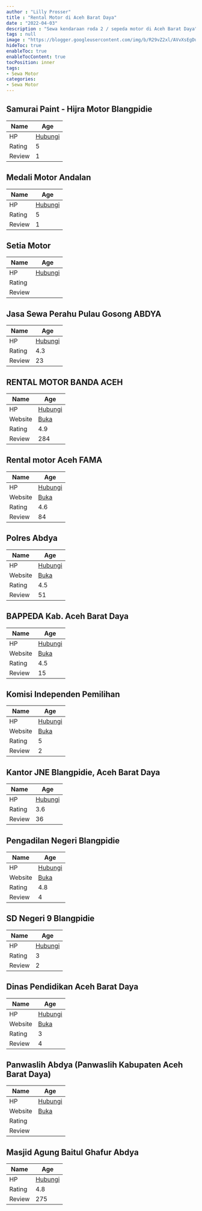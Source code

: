 ```yaml
---
author : "Lilly Prosser"
title : "Rental Motor di Aceh Barat Daya"
date : "2022-04-03"
description : "Sewa kendaraan roda 2 / sepeda motor di Aceh Barat Daya"
tags : null
image : "https://blogger.googleusercontent.com/img/b/R29vZ2xl/AVvXsEgDuwLX0sX6QnytdY45j8bdLr25hdorSQnouB3d5QuwVpCqxDqA0NMYH4DgdPm8y6UmEt7QvS6obr1EFvV60AzxB-n78CYmJ-7j3XR1IB4PSno_PZf8_bTo_FM6DtT5Q_A5BtQD8iwoxcW9FcabEUIBnXwWV_Gi40Mi9H2q6UAkNTTKMJUR4M2BBjEFNw/w300-h200/rental-motor-di-aceh-barat-daya.png"
hideToc: true
enableToc: true
enableTocContent: true
tocPosition: inner
tags:
- Sewa Motor
categories:
- Sewa Motor
---
```



## Samurai Paint - Hijra Motor Blangpidie

Name | Age
--------|------
HP | [Hubungi](https://pcandroidplayer.blogspot.com/?clayads=https://getnumber.ndower.dev?phone=MDg1MjcwNTgyNzcw)
Rating | 5
Review | 1


## Medali Motor Andalan

Name | Age
--------|------
HP | [Hubungi](https://pcandroidplayer.blogspot.com/?clayads=https://getnumber.ndower.dev?phone=MDY1OTI5NDQ1)
Rating | 5
Review | 1


## Setia Motor

Name | Age
--------|------
HP | [Hubungi](https://pcandroidplayer.blogspot.com/?clayads=https://getnumber.ndower.dev?phone=MDY1NTc1NTEwODk=)
Rating | 
Review | 


## Jasa Sewa Perahu Pulau Gosong ABDYA

Name | Age
--------|------
HP | [Hubungi](https://pcandroidplayer.blogspot.com/?clayads=https://getnumber.ndower.dev?phone=MDgxMzYwMTMzNjU2)
Rating | 4.3
Review | 23


## RENTAL MOTOR BANDA ACEH

Name | Age
--------|------
HP | [Hubungi](https://pcandroidplayer.blogspot.com/?clayads=https://getnumber.ndower.dev?phone=MDgyMjcyODAxMTQ5)
Website | [Buka](https://pcandroidplayer.blogspot.com/?clayads=aHR0cDovL3d3dy5yZW50YWxtb3RvcmJhbmRhYWNlaC5jb20v) 
Rating | 4.9
Review | 284


## Rental motor Aceh FAMA

Name | Age
--------|------
HP | [Hubungi](https://pcandroidplayer.blogspot.com/?clayads=https://getnumber.ndower.dev?phone=MDgxMjYwNzU3ODQ4)
Website | [Buka](https://pcandroidplayer.blogspot.com/?clayads=aHR0cHM6Ly9yZW50YWwtbW90b3ItYWNlaC1mYW1hLmJ1c2luZXNzLnNpdGUv) 
Rating | 4.6
Review | 84


## Polres Abdya

Name | Age
--------|------
HP | [Hubungi](https://pcandroidplayer.blogspot.com/?clayads=https://getnumber.ndower.dev?phone=)
Website | [Buka](https://pcandroidplayer.blogspot.com/?clayads=aHR0cDovL3RyaWJyYXRhbmV3c3Jlc2FiZHlhLmNvbS8=) 
Rating | 4.5
Review | 51


## BAPPEDA Kab. Aceh Barat Daya

Name | Age
--------|------
HP | [Hubungi](https://pcandroidplayer.blogspot.com/?clayads=https://getnumber.ndower.dev?phone=MDY1OTkxMDIw)
Website | [Buka](https://pcandroidplayer.blogspot.com/?clayads=aHR0cDovL3d3dy5hY2VoYmFyYXRkYXlha2FiLmdvLmlkLw==) 
Rating | 4.5
Review | 15


## Komisi Independen Pemilihan

Name | Age
--------|------
HP | [Hubungi](https://pcandroidplayer.blogspot.com/?clayads=https://getnumber.ndower.dev?phone=)
Website | [Buka](https://pcandroidplayer.blogspot.com/?clayads=aHR0cDovL3d3dy5raXAtYWNlaGJhcmF0ZGF5YS5nby5pZC8=) 
Rating | 5
Review | 2


## Kantor JNE Blangpidie, Aceh Barat Daya

Name | Age
--------|------
HP | [Hubungi](https://pcandroidplayer.blogspot.com/?clayads=https://getnumber.ndower.dev?phone=MDgyMjEwNzgxODE2)
Rating | 3.6
Review | 36


## Pengadilan Negeri Blangpidie

Name | Age
--------|------
HP | [Hubungi](https://pcandroidplayer.blogspot.com/?clayads=https://getnumber.ndower.dev?phone=)
Website | [Buka](https://pcandroidplayer.blogspot.com/?clayads=aHR0cDovL3d3dy5wbi1ibGFuZ3BpZGllLmdvLmlkLw==) 
Rating | 4.8
Review | 4


## SD Negeri 9 Blangpidie

Name | Age
--------|------
HP | [Hubungi](https://pcandroidplayer.blogspot.com/?clayads=https://getnumber.ndower.dev?phone=)
Rating | 3
Review | 2


## Dinas Pendidikan Aceh Barat Daya

Name | Age
--------|------
HP | [Hubungi](https://pcandroidplayer.blogspot.com/?clayads=https://getnumber.ndower.dev?phone=MDY1OTk0OTQwODI=)
Website | [Buka](https://pcandroidplayer.blogspot.com/?clayads=aHR0cDovL2Rpc2Rpay5hY2VoYmFyYXRkYXlha2FiLmdvLmlkLw==) 
Rating | 3
Review | 4


## Panwaslih Abdya (Panwaslih Kabupaten Aceh Barat Daya)

Name | Age
--------|------
HP | [Hubungi](https://pcandroidplayer.blogspot.com/?clayads=https://getnumber.ndower.dev?phone=MDg1MjYyMDQ0NzQy)
Website | [Buka](https://pcandroidplayer.blogspot.com/?clayads=aHR0cHM6Ly9hY2VoYmFyYXRkYXlhLmJhd2FzbHUuZ28uaWQv) 
Rating | 
Review | 


## Masjid Agung Baitul Ghafur Abdya

Name | Age
--------|------
HP | [Hubungi](https://pcandroidplayer.blogspot.com/?clayads=https://getnumber.ndower.dev?phone=MDgyMzYwNjA1NzU5)
Rating | 4.8
Review | 275


